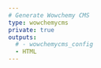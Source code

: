 ```yaml
---
# Generate Wowchemy CMS
type: wowchemycms
private: true
outputs:
  # - wowchemycms_config
  - HTML
---
```

